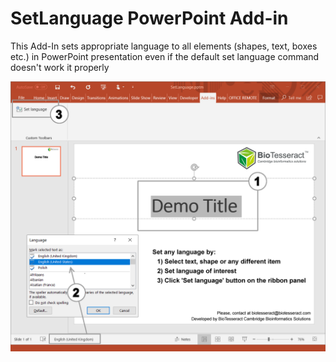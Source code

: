 # SetLanguage PowerPoint Add-in

This Add-In sets appropriate language to all elements (shapes, text, boxes etc.) in PowerPoint presentation even if the default set language command doesn't work it properly

![alt text](https://github.com/RafalUrniaz/SetLanguage/blob/master/HowToUse/4_fin.png)
